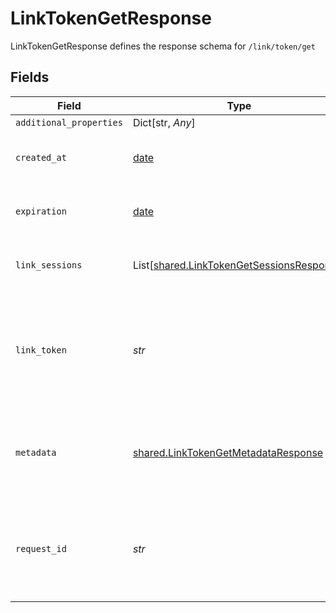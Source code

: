 # LinkTokenGetResponse

LinkTokenGetResponse defines the response schema for `/link/token/get`


## Fields

| Field                                                                                                                                               | Type                                                                                                                                                | Required                                                                                                                                            | Description                                                                                                                                         |
| --------------------------------------------------------------------------------------------------------------------------------------------------- | --------------------------------------------------------------------------------------------------------------------------------------------------- | --------------------------------------------------------------------------------------------------------------------------------------------------- | --------------------------------------------------------------------------------------------------------------------------------------------------- |
| `additional_properties`                                                                                                                             | Dict[str, *Any*]                                                                                                                                    | :heavy_minus_sign:                                                                                                                                  | N/A                                                                                                                                                 |
| `created_at`                                                                                                                                        | [date](https://docs.python.org/3/library/datetime.html#date-objects)                                                                                | :heavy_check_mark:                                                                                                                                  | The creation timestamp for the `link_token`, in [ISO 8601](https://wikipedia.org/wiki/ISO_8601) format.                                             |
| `expiration`                                                                                                                                        | [date](https://docs.python.org/3/library/datetime.html#date-objects)                                                                                | :heavy_check_mark:                                                                                                                                  | The expiration timestamp for the `link_token`, in [ISO 8601](https://wikipedia.org/wiki/ISO_8601) format.                                           |
| `link_sessions`                                                                                                                                     | List[[shared.LinkTokenGetSessionsResponse](../../models/shared/linktokengetsessionsresponse.md)]                                                    | :heavy_minus_sign:                                                                                                                                  | Information about link sessions created using this `link_token`.                                                                                    |
| `link_token`                                                                                                                                        | *str*                                                                                                                                               | :heavy_check_mark:                                                                                                                                  | A `link_token`, which can be supplied to Link in order to initialize it and receive a `public_token`, which can be exchanged for an `access_token`. |
| `metadata`                                                                                                                                          | [shared.LinkTokenGetMetadataResponse](../../models/shared/linktokengetmetadataresponse.md)                                                          | :heavy_check_mark:                                                                                                                                  | An object specifying the arguments originally provided to the `/link/token/create` call.                                                            |
| `request_id`                                                                                                                                        | *str*                                                                                                                                               | :heavy_check_mark:                                                                                                                                  | A unique identifier for the request, which can be used for troubleshooting. This identifier, like all Plaid identifiers, is case sensitive.         |